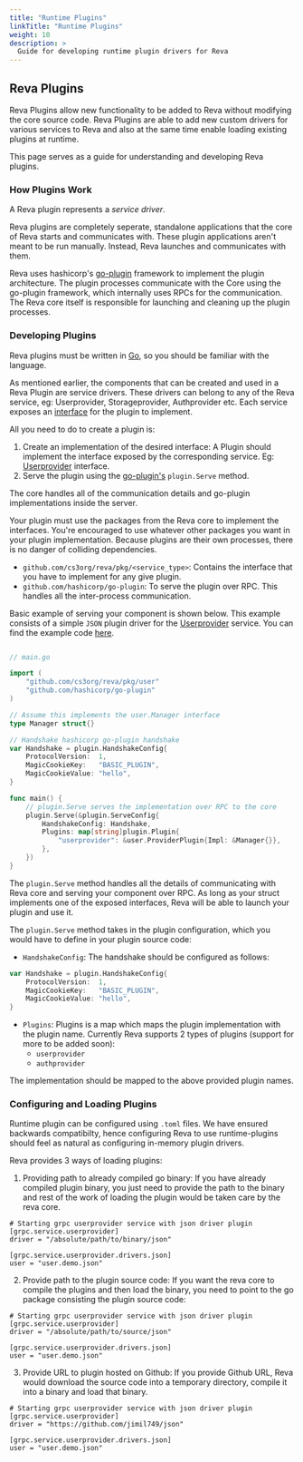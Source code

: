 ```yaml
---
title: "Runtime Plugins"
linkTitle: "Runtime Plugins"
weight: 10
description: >
  Guide for developing runtime plugin drivers for Reva
---
```


## Reva Plugins

Reva Plugins allow new functionality to be added to Reva without modifying the core source code. Reva Plugins are able to add new custom drivers for various services to Reva and also at the same time enable loading existing plugins at runtime.

This page serves as a guide for understanding and developing Reva plugins.

### How Plugins Work

A Reva plugin represents a *service driver*.

Reva plugins are completely seperate, standalone applications that the core of Reva starts and communicates with. These plugin applications aren't meant to be run manually. Instead, Reva launches and communicates with them. 

Reva uses hashicorp's [go-plugin](https://github.com/hashicorp/go-plugin) framework to implement the plugin architecture. The plugin processes communicate with the Core using the go-plugin framework, which internally uses RPCs for the communication. The Reva core itself is responsible for launching and cleaning up the plugin processes.

### Developing Plugins

Reva plugins must be written in [Go](https://golang.org/), so you should be familiar with the language.

As mentioned earlier, the components that can be created and used in a Reva Plugin are service drivers. These drivers can belong to any of the Reva service, eg: Userprovider, Storageprovider, Authprovider etc. Each service exposes an [interface](https://golang.org/doc/effective_go#interfaces_and_types) for the plugin to implement.

All you need to do to create a plugin is:

1. Create an implementation of the desired interface: A Plugin should implement the interface exposed by the corresponding service. Eg: [Userprovider](https://github.com/cs3org/reva/blob/master/pkg/user/user.go#L67) interface.
2. Serve the plugin using the [go-plugin's](https://github.com/hashicorp/go-plugin) `plugin.Serve` method.

The core handles all of the communication details and go-plugin implementations inside the server.

Your plugin must use the packages from the Reva core to implement the interfaces. You're encouraged to use whatever other packages you want in your plugin implementation. Because plugins are their own processes, there is no danger of colliding dependencies.

- `github.com/cs3org/reva/pkg/<service_type>`: Contains the interface that you have to implement for any give plugin.
- `github.com/hashicorp/go-plugin`: To serve the plugin over RPC. This handles all the inter-process communication.

Basic example of serving your component is shown below. This example consists of a simple `JSON` plugin driver for the [Userprovider](https://github.com/cs3org/reva/blob/master/internal/grpc/services/userprovider/userprovider.go) service. You can find the example code [here](https://github.com/cs3org/reva/blob/master/examples/plugin/json/json.go).

```go

// main.go

import (
   	"github.com/cs3org/reva/pkg/user"
    "github.com/hashicorp/go-plugin"
)

// Assume this implements the user.Manager interface
type Manager struct{}

// Handshake hashicorp go-plugin handshake
var Handshake = plugin.HandshakeConfig{
	ProtocolVersion:  1,
	MagicCookieKey:   "BASIC_PLUGIN",
	MagicCookieValue: "hello",
}

func main() {
    // plugin.Serve serves the implementation over RPC to the core
	plugin.Serve(&plugin.ServeConfig{
		HandshakeConfig: Handshake,
		Plugins: map[string]plugin.Plugin{
			"userprovider": &user.ProviderPlugin{Impl: &Manager{}},
		},
	})
}

```
The `plugin.Serve` method handles all the details of communicating with Reva core and serving your component over RPC. As long as your struct implements one of the exposed interfaces, Reva will be able to launch your plugin and use it. 

The `plugin.Serve` method takes in the plugin configuration, which you would have to define in your plugin source code:

- `HandshakeConfig`: The handshake should be configured as follows:

```go
var Handshake = plugin.HandshakeConfig{
	ProtocolVersion:  1,
	MagicCookieKey:   "BASIC_PLUGIN",
	MagicCookieValue: "hello",
}
```

- `Plugins`: Plugins is a map which maps the plugin implementation with the plugin name. Currently Reva supports 2 types of plugins (support for more to be added soon):
    - `userprovider`
    - `authprovider`

The implementation should be mapped to the above provided plugin names.



### Configuring and Loading Plugins

Runtime plugin can be configured using `.toml` files. We have ensured backwards compatibilty, hence configuring Reva to use runtime-plugins should feel as natural as configuring in-memory plugin drivers.

Reva provides 3 ways of loading plugins:

1. Providing path to already compiled go binary: If you have already compiled plugin binary, you just need to provide the path to the binary and rest of the work of loading the plugin would be taken care by the reva core. 

```
# Starting grpc userprovider service with json driver plugin
[grpc.service.userprovider]
driver = "/absolute/path/to/binary/json"

[grpc.service.userprovider.drivers.json]
user = "user.demo.json"
```

2. Provide path to the plugin source code: If you want the reva core to compile the plugins and then load the binary, you need to point to the go package consisting the plugin source code:

```
# Starting grpc userprovider service with json driver plugin
[grpc.service.userprovider]
driver = "/absolute/path/to/source/json"

[grpc.service.userprovider.drivers.json]
user = "user.demo.json"
```

3. Provide URL to plugin hosted on Github: If you provide Github URL, Reva would download the source code into a temporary directory, compile it into a binary and load that binary.

```
# Starting grpc userprovider service with json driver plugin
[grpc.service.userprovider]
driver = "https://github.com/jimil749/json"

[grpc.service.userprovider.drivers.json]
user = "user.demo.json"
```